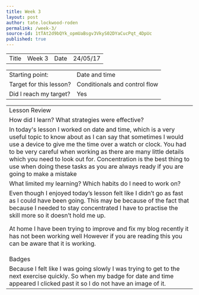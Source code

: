 ```yaml
---
title: Week 3
layout: post
author: tate.lockwood-roden
permalink: /week-3/
source-id: 1tTAt2d9bQYk_opmUaBsgv3VkyS02DYaCucPqt_4DpUc
published: true
---
```

<table>
  <tr>
    <td>Title</td>
    <td>Week 3</td>
    <td>Date</td>
    <td>24/05/17</td>
  </tr>
</table>


<table>
  <tr>
    <td>Starting point:</td>
    <td>Date and time</td>
  </tr>
  <tr>
    <td>Target for this lesson?</td>
    <td>Conditionals and control flow</td>
  </tr>
  <tr>
    <td>Did I reach my target? 
</td>
    <td> Yes</td>
  </tr>
</table>


<table>
  <tr>
    <td>Lesson Review</td>
  </tr>
  <tr>
    <td>How did I learn? What strategies were effective? </td>
  </tr>
  <tr>
    <td>In today's lesson I worked on date and time, which is a very useful topic to know about as I can say that sometimes I would use a device to give me the time over a watch or clock. You had to be very careful when working as there  are many little details which you need to look out for. Concentration is the best thing to use when doing these tasks as you are always ready if you are going to make a mistake</td>
  </tr>
  <tr>
    <td>What limited my learning? Which habits do I need to work on? </td>
  </tr>
  <tr>
    <td>Even though I enjoyed today’s lesson felt like I didn’t go as fast as I could have been going. This may be because of the fact that because I needed to stay concentrated I have to practise
the skill more so it doesn’t hold me up.

 At home I have been trying to improve and fix my blog recently it has not been working well 
However if you are reading this you can be aware that it is working.</td>
  </tr>
  <tr>
    <td>Badges</td>
  </tr>
  <tr>
    <td>Because I felt like I was going slowly I was trying to get to the next exercise quickly. So when my badge for date and time appeared I clicked past it so I do not have an image of it.</td>
  </tr>
</table>



